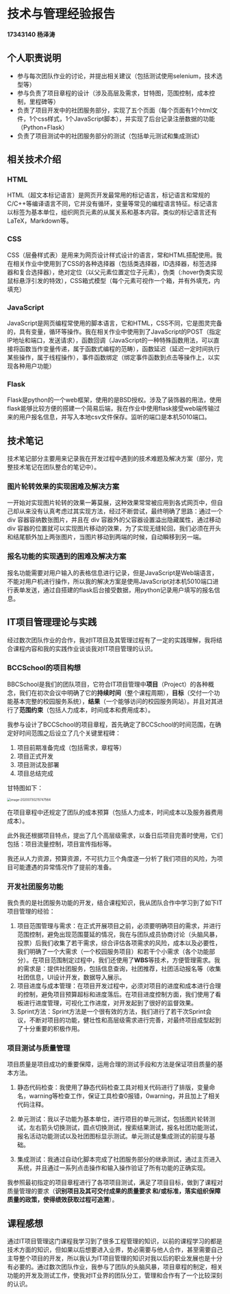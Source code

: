 # 技术与管理经验报告

**17343140 杨泽涛**

## 个人职责说明

- 参与每次团队作业的讨论，并提出相关建议（包括测试使用selenium，技术选型等）
- 参与负责了项目章程的设计（涉及高层及需求，甘特图，范围控制，成本控制，里程碑等）
- 负责了项目开发中的社团服务部分，实现了五个页面（每个页面有1个html文件，1个css样式，1个JavaScript脚本），并实现了后台记录注册数据的功能（Python+Flask）
- 负责了项目测试中的社团服务部分的测试（包括单元测试和集成测试）

## 相关技术介绍

### HTML

HTML（超文本标记语言）是网页开发最常用的标记语言，标记语言和常规的C/C++等编译语言不同，它并没有循环，变量等常见的编程语言特征。标记语言以标签为基本单位，组织网页元素的从属关系和基本内容。类似的标记语言还有LaTeX，Markdown等。

### CSS

CSS（层叠样式表）是用来为网页设计样式设计的语言，常和HTML搭配使用。我在相关作业中使用到了CSS的各种选择器（包括类选择器，ID选择器，标签选择器和复合选择器），绝对定位（以父元素位置定位子元素），伪类（:hover伪类实现鼠标悬浮引发的特效），CSS箱式模型（每个元素可视作一个箱，并有外填充，内填充）

### JavaScript

JavaScript是网页编程常使用的脚本语言，它和HTML，CSS不同，它是图灵完备的，具有变量，循环等操作。我在相关作业中使用到了JavaScript的POST（指定IP地址和端口，发送请求），函数回调（JavaScript的一种特殊函数用法，可以直接将函数当作变量传递，属于函数式编程的范畴），函数延迟（延迟一定时间执行某些操作，属于线程操作），事件函数绑定（绑定事件函数到点击等操作上，以实现各种用户功能）

### Flask

Flask是python的一个web框架，使用的是BSD授权。涉及了装饰器的用法，使用flask能够比较方便的搭建一个简易后端，我在作业中使用flask接受web端传输过来的用户报名信息，并写入本地csv文件保存。监听的端口是本机5010端口。

## 技术笔记

技术笔记部分主要用来记录我在开发过程中遇到的技术难题及解决方案（部分，完整技术笔记在团队整合的笔记中）。

### 图片轮转效果的实现困难及解决方案

一开始对实现图片轮转的效果一筹莫展，这种效果常常被应用到各式网页中，但自己却从来没有认真考虑过其实现方法，经过不断尝试，最终明确了思路：通过一个 div 容器容纳数张图片，并且在 div 容器外的父容器设置溢出隐藏属性，通过移动 div 容器的位置就可以实现图片移动的效果，为了实现无缝轮回，我们必须在开头和结尾额外加上两张图片，当图片移动到两端的时候，自动瞬移到另一端。

### 报名功能的实现遇到的困难及解决方案

报名功能需要对用户输入的表格信息进行记录，但是JavaScript是Web端语言，不能对用户机进行操作，所以我的解决方案是使用JavaScript对本机5010端口进行表单发送，通过自搭建的flask后台接受数据，用python记录用户填写的报名信息。

## IT项目管理理论与实践

经过数次团队作业的合作，我对IT项目及其管理过程有了一定的实践理解，我将结合课程内容和我的实践作业谈谈我对IT项目管理的认识。

### BCCSchool的项目构想

BBCSchool是我们的团队项目，它符合IT项目管理中**项目**（Project）的各种概念，我们在初次会议中明确了它的**持续时间**（整个课程周期），**目标**（交付一个功能基本完整的校园服务系统），**结果**（一个能够访问的校园服务网站）。并且对其进行了**范围约束**（包括人力成本，时间成本和费用成本）。

我参与设计了BCCSchool的项目章程，首先确定了BCCSchool的时间范围，在确定好时间范围之后设立了几个关键里程碑：

1. 项目前期准备完成（包括需求，章程等）
2. 项目正式开发
3. 项目测试及部署
4. 项目总结完成

甘特图如下：

<img src="../img/yzt/1.png" alt="image-20200730215747564" style="zoom:50%;" />

在项目章程中还规定了团队的成本预算（包括人力成本，时间成本以及服务器费用成本）。

此外我还根据项目特点，提出了几个高层级需求，以备日后项目完善时使用，它们包括：项目流量控制，项目宣传指标等。

我还从人力资源，预算资源，不可抗力三个角度逐一分析了我们项目的风险，为项目可能遭遇的异常情况作了提前的准备。

### 开发社团服务功能

我负责的是社团服务功能的开发，结合课程知识，我从团队合作中学习到了如下IT项目管理的经验：

1. 项目范围管理与需求：在正式开展项目之前，必须要明确项目的需求，并进行范围控制，避免出现范围蔓延的情况，我在与团队成员协商讨论（头脑风暴，投票）后我们收集了若干需求，综合评估各项需求的风险，成本以及必要性，我们明确了一个大需求（一个校园服务项目）和若干个小需求（各个功能部分）。在项目范围制定过程中，我们还使用了**WBS**等技术，方便管理需求。我的需求是：提供社团服务，包括信息查询，社团推荐，社团活动报名等（收集社团信息，UI设计开发，数据导入展示。
2. 项目进度与成本管理：在项目开发过程中，必须对项目的进度和成本进行合理的控制，避免项目预算超标和进度落后。在项目进度控制方面，我们使用了看板进行进度管理，可视化工作进度，对开发起到了很好的监督效果。
3. Sprint方法：Sprint方法是一个很有效的方法，我们进行了若干次Sprint会议，不断对项目的功能，健壮性和高层级需求进行完善，对最终项目成型起到了十分重要的积极作用。

### 项目测试与质量管理

项目质量是项目成功的重要保障，运用合理的测试手段和方法是保证项目质量的基本方法。

1. 静态代码检查：我使用了静态代码检查工具对相关代码进行了排版，变量命名，warning等检查工作，保证工具检查0报错，0warning，并且加上了相关代码注释。

2. 单元测试：我以子功能为基本单位，进行项目的单元测试，包括图片轮转测试，左右箭头切换测试，圆点切换测试，搜索结果测试，报名社团功能测试，报名活动功能测试以及社团图标显示测试。单元测试是集成测试的前提与基础。

3. 集成测试：我通过自动化脚本完成了社团服务部分的继承测试，通过主页进入系统，并且通过一系列点击操作和输入操作验证了所有功能的正确实现。

我参照最初指定的项目章程进行了各项项目测试，满足了项目目标，做到了课程对质量管理的要求（**识别项目及其可交付成果的质量要求 和/或标准，落实组织保障质量的政策，使得绩效获取过程可追溯**）。

## 课程感想

通过IT项目管理这门课程我学习到了很多工程管理的知识，以前的课程学习的都是技术方面的知识，但如果以后想要进入业界，势必需要与他人合作，甚至需要自己主导整个项目的开发，所以我认为IT项目管理的知识对我以后的职业发展也是十分有必要的。通过数次团队作业，我参与了团队的头脑风暴，项目章程的制定，相关功能的开发及测试工作，使我对IT业界的团队分工，管理和合作有了一个比较深刻的认识。
